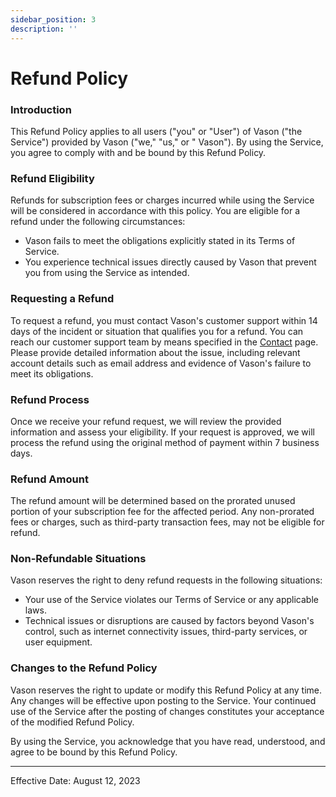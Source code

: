 ```yaml
---
sidebar_position: 3
description: ''
---
```


# Refund Policy

### Introduction

This Refund Policy applies to all users ("you" or "User") of Vason ("the Service") provided by Vason ("we," "us," or "
Vason"). By using the Service, you agree to comply with and be bound by this Refund Policy.

### Refund Eligibility

Refunds for subscription fees or charges incurred while using the Service will be considered in accordance with this
policy. You are eligible for a refund under the following circumstances:

- Vason fails to meet the obligations explicitly stated in its Terms of Service.
- You experience technical issues directly caused by Vason that prevent you from using the Service as intended.

### Requesting a Refund

To request a refund, you must contact Vason's customer support within 14 days of the incident or situation that
qualifies you for a refund. You can reach our customer support team by means specified in the [Contact](contact.md)
page. Please provide detailed information about the issue, including relevant account details such as email address and
evidence of Vason's failure to meet its obligations.

### Refund Process

Once we receive your refund request, we will review the provided information and assess your eligibility. If your
request is approved, we will process the refund using the original method of payment within 7 business days.

### Refund Amount

The refund amount will be determined based on the prorated unused portion of your subscription fee for the affected
period. Any non-prorated fees or charges, such as third-party transaction fees, may not be eligible for refund.

### Non-Refundable Situations

Vason reserves the right to deny refund requests in the following situations:

- Your use of the Service violates our Terms of Service or any applicable laws.
- Technical issues or disruptions are caused by factors beyond Vason's control, such as internet connectivity issues,
  third-party services, or user equipment.

### Changes to the Refund Policy

Vason reserves the right to update or modify this Refund Policy at any time. Any changes will be effective upon posting
to the Service. Your continued use of the Service after the posting of changes constitutes your acceptance of the
modified Refund Policy.

By using the Service, you acknowledge that you have read, understood, and agree to be bound by this Refund Policy.

---

Effective Date: August 12, 2023
